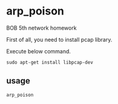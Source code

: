 # arp_poison
BOB 5th network homework

First of all, you need to install pcap library.

Execute below command.

`sudo apt-get install libpcap-dev`

## usage
`arp_poison`

